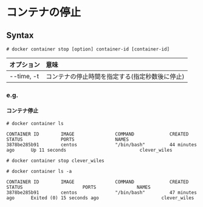 # コンテナの停止
## Syntax
```
# docker container stop [option] container-id [container-id]
```
|オプション|意味|
|:---|:---|
|--time, -t|コンテナの停止時間を指定する(指定秒数後に停止)|
### e.g.
#### コンテナ停止
```
# docker container ls
```
```
CONTAINER ID        IMAGE               COMMAND             CREATED             STATUS              PORTS               NAMES
3878be285b91        centos              "/bin/bash"         44 minutes ago      Up 11 seconds                           clever_wiles
```
```
# docker container stop clever_wiles
```
```
# docker container ls -a
```
```
CONTAINER ID        IMAGE               COMMAND             CREATED             STATUS                      PORTS               NAMES
3878be285b91        centos              "/bin/bash"         47 minutes ago      Exited (0) 15 seconds ago                       clever_wiles
```
